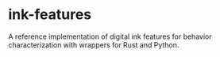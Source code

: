 # ink-features
A reference implementation of digital ink features for behavior characterization with wrappers for Rust and Python.
